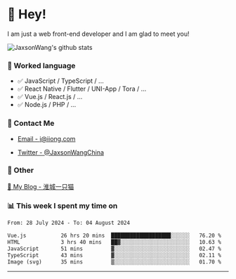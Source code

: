 # 👋 Hey!

I am just a web front-end developer and I am glad to meet you!

![JaxsonWang's github stats](https://github-readme-stats.vercel.app/api?username=JaxsonWang&&show_icons=true&&title_color=1abc9c&&icon_color=1abc9c)


### 📝 Worked language

- ✅ JavaScript / TypeScript / ...
- ✅ React Native / Flutter / UNI-App / Tora / ...
- ✅ Vue.js / React.js / ...
- ✅ Node.js / PHP / ...

### 📮 Contact Me

- [Email - i@iiong.com](mailto:i@iiong.com)

- [Twitter - @JaxsonWangChina](https://twitter.com/JaxsonWangChina)

### 🤪 Other

[📌 My Blog - 淮城一只猫](https://iiong.com)

### 📊 This week I spent my time on

<!--START_SECTION:waka-->

```txt
From: 28 July 2024 - To: 04 August 2024

Vue.js           26 hrs 20 mins  ███████████████████░░░░░░   76.20 %
HTML             3 hrs 40 mins   ██▓░░░░░░░░░░░░░░░░░░░░░░   10.63 %
JavaScript       51 mins         ▓░░░░░░░░░░░░░░░░░░░░░░░░   02.47 %
TypeScript       43 mins         ▓░░░░░░░░░░░░░░░░░░░░░░░░   02.11 %
Image (svg)      35 mins         ▒░░░░░░░░░░░░░░░░░░░░░░░░   01.70 %
```

<!--END_SECTION:waka-->

---
